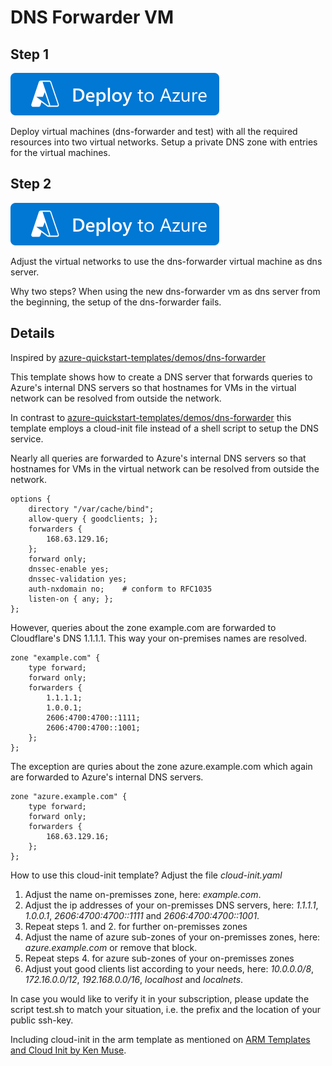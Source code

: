 # DNS Forwarder VM

## Step 1
[![Deploy To Azure](https://raw.githubusercontent.com/mw8er/dns-forwarder/main/deploytoazure.svg?sanitize=true)](https://portal.azure.com/#create/Microsoft.Template/uri/https%3A%2F%2Fraw.githubusercontent.com%2Fmw8er%2Fdns-forwarder%2Fmain%2Fazuredeploy-1.json) 

Deploy virtual machines (dns-forwarder and test) with all the required resources into two virtual networks. Setup a private DNS zone with entries for the virtual machines.

## Step 2
[![Deploy To Azure](https://raw.githubusercontent.com/mw8er/dns-forwarder/main/deploytoazure.svg?sanitize=true)](https://portal.azure.com/#create/Microsoft.Template/uri/https%3A%2F%2Fraw.githubusercontent.com%2Fmw8er%2Fdns-forwarder%2Fmain%2Fazuredeploy-2.json) 

Adjust the virtual networks to use the dns-forwarder virtual machine as dns server.

Why two steps? When using the new dns-forwarder vm as dns server from the beginning, the setup of the dns-forwarder fails.

## Details
Inspired by [azure-quickstart-templates/demos/dns-forwarder](https://github.com/Azure/azure-quickstart-templates/tree/master/demos/dns-forwarder)

This template shows how to create a DNS server that forwards queries to Azure's internal DNS servers so that hostnames for VMs in the virtual network can be resolved from outside the network.

In contrast to [azure-quickstart-templates/demos/dns-forwarder](https://github.com/Azure/azure-quickstart-templates/tree/master/demos/dns-forwarder) this template employs a cloud-init file instead of a shell script to setup the DNS service.

Nearly all queries are forwarded to Azure's internal DNS servers so that hostnames for VMs in the virtual network can be resolved from outside the network.
```
options {
    directory "/var/cache/bind";
    allow-query { goodclients; };
    forwarders {
        168.63.129.16;
    };
    forward only;
    dnssec-enable yes;
    dnssec-validation yes;
    auth-nxdomain no;    # conform to RFC1035
    listen-on { any; };
};
```

However, queries about the zone example.com are forwarded to Cloudflare's DNS 1.1.1.1. This way your on-premises names are resolved.
```
zone "example.com" {
    type forward;
    forward only;
    forwarders {
        1.1.1.1;
        1.0.0.1;
        2606:4700:4700::1111;
        2606:4700:4700::1001;
    };
};
```

The exception are quries about the zone azure.example.com which again are  forwarded to Azure's internal DNS servers.
```
zone "azure.example.com" {
    type forward;
    forward only;
    forwarders {
        168.63.129.16;
    };
};
```

How to use this cloud-init template?
Adjust the file *cloud-init.yaml*
1. Adjust the name on-premisses zone, here: *example.com*.
2. Adjust the ip addresses of your on-premisses DNS servers, here: *1.1.1.1*, *1.0.0.1*, *2606:4700:4700::1111* and *2606:4700:4700::1001*.
3. Repeat steps 1. and 2. for further on-premisses zones
4. Adjust the name of azure sub-zones of your on-premisses zones, here: *azure.example.com* or remove that block.
5. Repeat steps 4. for azure sub-zones of your on-premisses zones
6. Adjust yout good clients list according to your needs, here: *10.0.0.0/8*, *172.16.0.0/12*, *192.168.0.0/16*, *localhost* and *localnets*.

In case you would like to verify it in your subscription, please update the script test.sh to match your situation, i.e. the prefix and the location of your public ssh-key.

Including cloud-init in the arm template as mentioned on [ARM Templates and Cloud Init by Ken Muse](https://www.wintellect.com/arm-templates-and-cloud-init/).